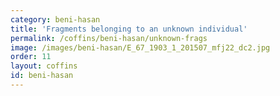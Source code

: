 ```yaml
---
category: beni-hasan
title: 'Fragments belonging to an unknown individual'
permalink: /coffins/beni-hasan/unknown-frags
image: /images/beni-hasan/E_67_1903_1_201507_mfj22_dc2.jpg
order: 11
layout: coffins
id: beni-hasan
---
```

